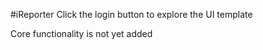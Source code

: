 #iReporter
Click the login button to explore the UI template

Core functionality is not yet added  
